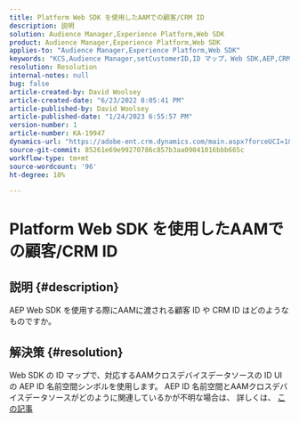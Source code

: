 ```yaml
---
title: Platform Web SDK を使用したAAMでの顧客/CRM ID
description: 説明
solution: Audience Manager,Experience Platform,Web SDK
product: Audience Manager,Experience Platform,Web SDK
applies-to: "Audience Manager,Experience Platform,Web SDK"
keywords: "KCS,Audience Manager,setCustomerID,ID マップ，Web SDK,AEP,CRM ID "
resolution: Resolution
internal-notes: null
bug: false
article-created-by: David Woolsey
article-created-date: "6/23/2022 8:05:41 PM"
article-published-by: David Woolsey
article-published-date: "1/24/2023 6:55:57 PM"
version-number: 1
article-number: KA-19947
dynamics-url: "https://adobe-ent.crm.dynamics.com/main.aspx?forceUCI=1&pagetype=entityrecord&etn=knowledgearticle&id=9224e2d4-2ff3-ec11-bb3d-6045bd01564c"
source-git-commit: 85261e69e99270786c857b3aa09041016bbb665c
workflow-type: tm+mt
source-wordcount: '96'
ht-degree: 10%

---
```


# Platform Web SDK を使用したAAMでの顧客/CRM ID

## 説明 {#description}


AEP Web SDK を使用する際にAAMに渡される顧客 ID や CRM ID はどのようなものですか。


## 解決策 {#resolution}


Web SDK の ID マップで、対応するAAMクロスデバイスデータソースの ID UI の AEP ID 名前空間シンボルを使用します。 AEP ID 名前空間とAAMクロスデバイスデータソースがどのように関連しているかが不明な場合は、 詳しくは、 [この記事](https://experienceleague.adobe.com/docs/experience-cloud-kcs/kbarticles/KA-21305.html?lang=ja)
